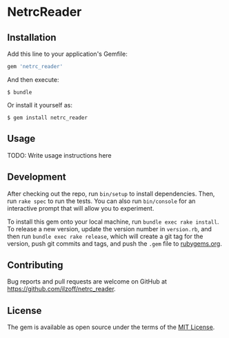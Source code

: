 # NetrcReader

## Installation

Add this line to your application's Gemfile:

```ruby
gem 'netrc_reader'
```

And then execute:

    $ bundle

Or install it yourself as:

    $ gem install netrc_reader

## Usage

TODO: Write usage instructions here

## Development

After checking out the repo, run `bin/setup` to install dependencies. Then, run `rake spec` to run the tests. You can also run `bin/console` for an interactive prompt that will allow you to experiment.

To install this gem onto your local machine, run `bundle exec rake install`. To release a new version, update the version number in `version.rb`, and then run `bundle exec rake release`, which will create a git tag for the version, push git commits and tags, and push the `.gem` file to [rubygems.org](https://rubygems.org).

## Contributing

Bug reports and pull requests are welcome on GitHub at https://github.com/ilzoff/netrc_reader.


## License

The gem is available as open source under the terms of the [MIT License](http://opensource.org/licenses/MIT).

